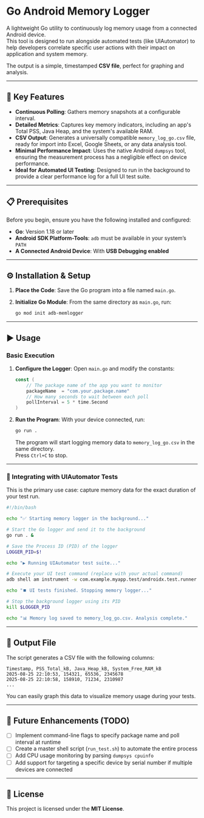 # Go Android Memory Logger

A lightweight Go utility to continuously log memory usage from a connected Android device.  
This tool is designed to run alongside automated tests (like UIAutomator) to help developers correlate specific user actions with their impact on application and system memory.

The output is a simple, timestamped **CSV file**, perfect for graphing and analysis.

---

## 🚀 Key Features
- **Continuous Polling**: Gathers memory snapshots at a configurable interval.  
- **Detailed Metrics**: Captures key memory indicators, including an app's Total PSS, Java Heap, and the system's available RAM.  
- **CSV Output**: Generates a universally compatible `memory_log_go.csv` file, ready for import into Excel, Google Sheets, or any data analysis tool.  
- **Minimal Performance Impact**: Uses the native Android `dumpsys` tool, ensuring the measurement process has a negligible effect on device performance.  
- **Ideal for Automated UI Testing**: Designed to run in the background to provide a clear performance log for a full UI test suite.  

---

## 📋 Prerequisites
Before you begin, ensure you have the following installed and configured:

- **Go**: Version 1.18 or later  
- **Android SDK Platform-Tools**: `adb` must be available in your system’s `PATH`  
- **A Connected Android Device**: With **USB Debugging enabled**  

---

## ⚙️ Installation & Setup

1. **Place the Code**: Save the Go program into a file named `main.go`.  
2. **Initialize Go Module**: From the same directory as `main.go`, run:

   ```bash
   go mod init adb-memlogger
   ```

---

## ▶️ Usage

### Basic Execution

1. **Configure the Logger**: Open `main.go` and modify the constants:

   ```go
   const (
       // The package name of the app you want to monitor
       packageName  = "com.your.package.name"
       // How many seconds to wait between each poll
       pollInterval = 5 * time.Second
   )
   ```

2. **Run the Program**: With your device connected, run:

   ```bash
   go run .
   ```

   The program will start logging memory data to `memory_log_go.csv` in the same directory.  
   Press `Ctrl+C` to stop.

---

### 🔗 Integrating with UIAutomator Tests

This is the primary use case: capture memory data for the exact duration of your test run.

```bash
#!/bin/bash

echo "✅ Starting memory logger in the background..."

# Start the Go logger and send it to the background
go run . &

# Save the Process ID (PID) of the logger
LOGGER_PID=$!

echo "▶️ Running UIAutomator test suite..."

# Execute your UI test command (replace with your actual command)
adb shell am instrument -w com.example.myapp.test/androidx.test.runner.AndroidJUnitRunner

echo "⏹️ UI tests finished. Stopping memory logger..."

# Stop the background logger using its PID
kill $LOGGER_PID

echo "📊 Memory log saved to memory_log_go.csv. Analysis complete."
```

---

## 📂 Output File

The script generates a CSV file with the following columns:

```
Timestamp, PSS_Total_kB, Java_Heap_kB, System_Free_RAM_kB
2025-08-25 22:10:53, 154321, 65536, 2345678
2025-08-25 22:10:58, 158910, 71234, 2310987
...
```

You can easily graph this data to visualize memory usage during your tests.

---

## 🔮 Future Enhancements (TODO)

- [ ] Implement command-line flags to specify package name and poll interval at runtime  
- [ ] Create a master shell script (`run_test.sh`) to automate the entire process  
- [ ] Add CPU usage monitoring by parsing `dumpsys cpuinfo`  
- [ ] Add support for targeting a specific device by serial number if multiple devices are connected  

---

## 📜 License
This project is licensed under the **MIT License**.
